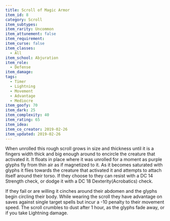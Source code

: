 ```yaml
---
title: Scroll of Magic Armor
item_id: 8
category: Scroll
item_subtypes:
item_rarity: Uncommon
item_attunement: false
item_requirement:
item_curse: false
item_classes:
  - All
item_school: Abjuration
item_role:
  - Defense
item_damage:
tags:
  - Timer
  - Lightning
  - Movement
  - Advantage
  - Mediocre
item_goofy: 70
item_dark: 25
item_complexity: 40
item_rating: 65
item_idea:
item_co_creator: 2019-02-26
item_updated: 2019-02-26
---
```


When unrolled this rough scroll grows in size and thickness until it is a fingers width thick and big enough around to encircle the creature that activated it. It floats in place where it was unrolled for a moment as purple glyphs fly from thin air as if magnetized to it. As it becomes saturated with glyphs it flies towards the creature that activated it and attempts to attach itself around their torso.
If they choose to they can resist with a DC 14 Strength check, or dodge it with a DC 18 Dexterity(Acrobatics) check.

If they fail or are willing it cinches around their abdomen and the glyphs begin circling their body. While wearing the scroll they have advantage on saves against single target spells but incur a -10 penalty to their movement speed. The scroll crumbles to dust after 1 hour, as the glyphs fade away, or if you take Lightning damage.
